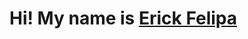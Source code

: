 # Hi! My name is <a href="https://efelipa.tech" target="_blank"> Erick Felipa</a>
<!---
Efelipa/Efelipa is a ✨ special ✨ repository because its `README.md` (this file) appears on your GitHub profile.
You can click the Preview link to take a look at your changes.
--->
